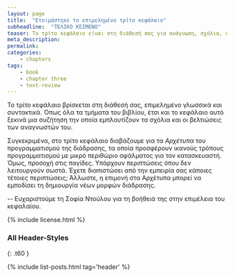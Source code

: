 ```yaml
---
layout: page
title:  "Ετοιμάστηκε το επιμελημένο τρίτο κεφάλαιο"
subheadline:  "ΤΕΛΙΚΟ ΚΕΙΜΕΝΟ"
teaser: Το τρίτο κεφάλαιο είναι στη διάθεσή σας για ανάγνωση, σχόλια, και βελτιώσεις.
meta_description:
permalink:
categories:
    - chapters
tags:
    - book
    - chapter three
    - text-review
---
```


Το τρίτο κεφάλαιο βρίσκεται στη διάθεσή σας, επιμελημένο γλωσσικά και συντακτικά. Όπως όλα τα τμήματα του βιβλίου, έτσι και το κεφάλαιο αυτό ξεκινά μια συζήτηση την οποία εμπλουτίζουν τα σχόλια και οι βελτιώσεις των αναγνωστών του.

Συγκεκριμένα, στο τρίτο κεφάλαιο διαβάζουμε για τα *Αρχέτυπα* του προγραμματισμού της διάδρασης, τα οποία προσφέρουν ικανούς τρόπους προγραμματισμού με μικρό περιθώριο σφάλματος για τον κατασκευαστή. Όμως, προσοχή στις παγίδες.
Υπάρχουν περιπτώσεις όπου δεν λειτουργούν σωστά. Έχετε διαπιστώσει από την εμπειρία σας κάποιες τέτοιες περιπτώσεις;
Άλλωστε, η επιμονή στα Αρχέτυπα μπορεί να εμποδίσει τη δημιουργία νέων μορφών διάδρασης.  


--
Ευχαριστούμε τη Σοφία Ντούλου για τη βοήθειά της στην επιμέλεια του κεφαλαίου.  


{% include license.html %}

### All Header-Styles
{: .t60 }

{% include list-posts.html tag='header' %}
